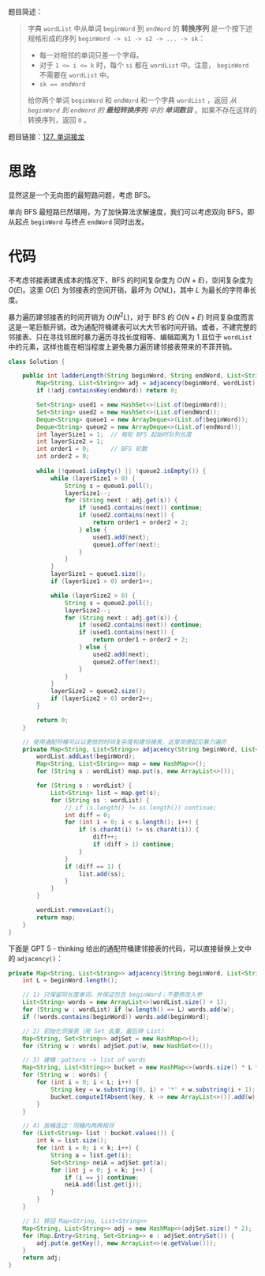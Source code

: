 题目简述：

> 字典 `wordList` 中从单词 `beginWord` 到 `endWord` 的 **转换序列** 是一个按下述规格形成的序列 `beginWord -> s1 -> s2 -> ... -> sk`：
>
> - 每一对相邻的单词只差一个字母。
> -  对于 `1 <= i <= k` 时，每个 `si` 都在 `wordList` 中。注意， `beginWord` 不需要在 `wordList` 中。
> - `sk == endWord`
>
> 给你两个单词 `beginWord` 和 `endWord` 和一个字典 `wordList` ，返回 *从 `beginWord` 到 `endWord` 的 **最短转换序列** 中的 **单词数目*** 。如果不存在这样的转换序列，返回 `0` 。

题目链接：[127. 单词接龙](https://leetcode.cn/problems/word-ladder/)

# 思路

显然这是一个无向图的最短路问题，考虑 BFS。

单向 BFS 最短路已然堪用，为了加快算法求解速度，我们可以考虑双向 BFS，即从起点 `beginWord` 与终点 `endWord` 同时出发。

# 代码

不考虑邻接表建表成本的情况下，BFS 的时间复杂度为 $O(N+E)$，空间复杂度为 $O(E)$。这里 $O(E)$ 为邻接表的空间开销，最坏为 $O(NL)$，其中 $L$ 为最长的字符串长度。

暴力遍历建邻接表的时间开销为 $O(N^2L)$，对于 BFS 的 $O(N+E)$ 时间复杂度而言这是一笔巨额开销。改为通配符桶建表可以大大节省时间开销。或者，不建完整的邻接表、只在寻找邻居时暴力遍历寻找长度相等、编辑距离为 1 且位于 `wordList` 中的元素，这样也能在相当程度上避免暴力遍历建邻接表带来的不菲开销。

```java
class Solution {

    public int ladderLength(String beginWord, String endWord, List<String> wordList) {
        Map<String, List<String>> adj = adjacency(beginWord, wordList);
        if (!adj.containsKey(endWord)) return 0;

        Set<String> used1 = new HashSet<>(List.of(beginWord));
        Set<String> used2 = new HashSet<>(List.of(endWord));
        Deque<String> queue1 = new ArrayDeque<>(List.of(beginWord));
        Deque<String> queue2 = new ArrayDeque<>(List.of(endWord));
        int layerSize1 = 1;  // 每轮 BFS 起始时队列长度
        int layerSize2 = 1;
        int order1 = 0;      // BFS 轮数
        int order2 = 0;
        
        while (!queue1.isEmpty() || !queue2.isEmpty()) {
            while (layerSize1 > 0) {
                String s = queue1.poll();
                layerSize1--;
                for (String next : adj.get(s)) {
                    if (used1.contains(next)) continue;
                    if (used2.contains(next)) {
                        return order1 + order2 + 2;
                    } else {
                        used1.add(next);
                        queue1.offer(next);
                    }
                }
            }
            layerSize1 = queue1.size();
            if (layerSize1 > 0) order1++;

            while (layerSize2 > 0) {
                String s = queue2.poll();
                layerSize2--;
                for (String next : adj.get(s)) {
                    if (used2.contains(next)) continue;
                    if (used1.contains(next)) {
                        return order1 + order2 + 2;
                    } else {
                        used2.add(next);
                        queue2.offer(next);
                    }
                }
            }
            layerSize2 = queue2.size();
            if (layerSize2 > 0) order2++;
        }

        return 0;
    }

    // 使用通配符桶可以以更低的时间复杂度构建邻接表，这里简便起见暴力遍历
    private Map<String, List<String>> adjacency(String beginWord, List<String> wordList) {
        wordList.addLast(beginWord);
        Map<String, List<String>> map = new HashMap<>();
        for (String s : wordList) map.put(s, new ArrayList<>());

        for (String s : wordList) {
            List<String> list = map.get(s);
            for (String ss : wordList) {
                // if (s.length() != ss.length()) continue;
                int diff = 0;
                for (int i = 0; i < s.length(); i++) {
                    if (s.charAt(i) != ss.charAt(i)) {
                        diff++;
                        if (diff > 1) continue;
                    }
                }
                if (diff == 1) {
                    list.add(ss);
                }
            }
        }

        wordList.removeLast();
        return map;
    }
}
```

下面是 GPT 5 - thinking 给出的通配符桶建邻接表的代码，可以直接替换上文中的 `adjacency()`：

```java
private Map<String, List<String>> adjacency(String beginWord, List<String> wordList) {
    int L = beginWord.length();

    // 1) 只保留同长度单词，并保证包含 beginWord；不要修改入参
    List<String> words = new ArrayList<>(wordList.size() + 1);
    for (String w : wordList) if (w.length() == L) words.add(w);
    if (!words.contains(beginWord)) words.add(beginWord);

    // 2) 初始化邻接表（用 Set 去重，最后转 List）
    Map<String, Set<String>> adjSet = new HashMap<>();
    for (String w : words) adjSet.put(w, new HashSet<>());

    // 3) 建桶：pattern -> list of words
    Map<String, List<String>> bucket = new HashMap<>(words.size() * L * 2);
    for (String w : words) {
        for (int i = 0; i < L; i++) {
            String key = w.substring(0, i) + '*' + w.substring(i + 1);
            bucket.computeIfAbsent(key, k -> new ArrayList<>()).add(w);
        }
    }

    // 4) 按桶连边：同桶内两两相邻
    for (List<String> list : bucket.values()) {
        int k = list.size();
        for (int i = 0; i < k; i++) {
            String a = list.get(i);
            Set<String> neiA = adjSet.get(a);
            for (int j = 0; j < k; j++) {
                if (i == j) continue;
                neiA.add(list.get(j));
            }
        }
    }

    // 5) 转回 Map<String, List<String>>
    Map<String, List<String>> adj = new HashMap<>(adjSet.size() * 2);
    for (Map.Entry<String, Set<String>> e : adjSet.entrySet()) {
        adj.put(e.getKey(), new ArrayList<>(e.getValue()));
    }
    return adj;
}
```

